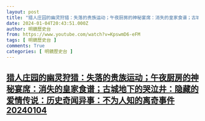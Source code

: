 ```yaml
---
layout: post
title: "猎人庄园的幽灵狩猎：失落的贵族运动；午夜厨房的神秘宴席：消失的皇家食谱；古城地下的哭泣井：隐藏的爱情传说：历史奇闻异事：不为人知的离奇事件20240104"
date: 2024-01-04T20:43:51.000Z
author: 明鏡歷史台
from: https://www.youtube.com/watch?v=KpswmD6-eFM
tags: [ 明鏡歷史台 ]
comments: True
categories: [ 明鏡歷史台 ]
---
```

<!--1704401031000-->
[猎人庄园的幽灵狩猎：失落的贵族运动；午夜厨房的神秘宴席：消失的皇家食谱；古城地下的哭泣井：隐藏的爱情传说：历史奇闻异事：不为人知的离奇事件20240104](https://www.youtube.com/watch?v=KpswmD6-eFM)
------

<div>

</div>
